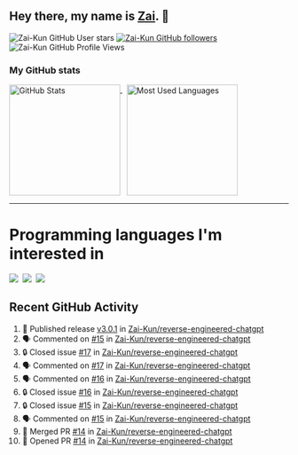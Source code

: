 ## Hey there, my name is [Zai](https://github.com/Zai-Kun). 👋

![Zai-Kun GitHub User stars](https://img.shields.io/github/stars/Zai-Kun?color=yellow&style=flat-square&label=Stars&affiliations=OWNER)
[![Zai-Kun GitHub followers](https://img.shields.io/github/followers/Zai-Kun?color=green&style=flat-square&label=Followers)](https://github.com/Zai-Kun?tab=followers)
![Zai-Kun GitHub Profile Views](https://komarev.com/ghpvc/?username=your-Zai-Kun&style=flat-square&label=Profile+views)

### My GitHub stats

<p>
  <a href = "https://github.com/Zai-Kun">
    <picture>
      <source media="(prefers-color-scheme: dark)" srcset="https://github-readme-stats.vercel.app/api?username=Zai-Kun&theme=monokai&show_icons=true&hide_border=true&count_private=true">
      <source media="(prefers-color-scheme: light)" srcset="https://github-readme-stats.vercel.app/api?username=Zai-Kun&theme=buefy&show_icons=true&hide_border=true&count_private=true">
      <img height="200" align="top" src="https://github-readme-stats.vercel.app/api?username=Zai-Kun&theme=buefy&show_icons=true&hide_border=true&count_private=true" alt="GitHub Stats">
    </picture>
  </a>&nbsp;

  <a href = "https://github.com/Zai-Kun">
    <picture>
      <source media="(prefers-color-scheme: dark)" srcset="https://github-readme-stats.vercel.app/api/top-langs/?username=Zai-Kun&theme=monokai&show_icons=true&hide_border=true&layout=compact">
      <source media="(prefers-color-scheme: light)" srcset="https://github-readme-stats.vercel.app/api/top-langs/?username=Zai-Kun&theme=buefy&show_icons=true&hide_border=true&layout=compact">
      <img height="200" align="top" src="https://github-readme-stats.vercel.app/api/top-langs/?username=Zai-Kun&theme=buefy&show_icons=true&hide_border=true&layout=compact" alt="Most Used Languages">
    </picture>
  </a>
</p>

<hr>

<h1 align="left">Programming languages I'm interested in</h1>

<p align="left">
<a href=https://www.python.org><img src="https://skillicons.dev/icons?i=python" /></a>&nbsp;
<a href=https://go.dev><img src="https://skillicons.dev/icons?i=go" /></a>&nbsp;
<a href=https://www.rust-lang.org><img src="https://skillicons.dev/icons?i=rust" /></a>
</p>

## Recent GitHub Activity
<!--START_SECTION:activity-->
1. 🚀 Published release [v3.0.1](https://github.com/Zai-Kun/reverse-engineered-chatgpt/releases/tag/v3.0.1) in [Zai-Kun/reverse-engineered-chatgpt](https://github.com/Zai-Kun/reverse-engineered-chatgpt)
2. 🗣 Commented on [#15](https://github.com/Zai-Kun/reverse-engineered-chatgpt/issues/15#issuecomment-1876782213) in [Zai-Kun/reverse-engineered-chatgpt](https://github.com/Zai-Kun/reverse-engineered-chatgpt)
3. 🔒 Closed issue [#17](https://github.com/Zai-Kun/reverse-engineered-chatgpt/issues/17) in [Zai-Kun/reverse-engineered-chatgpt](https://github.com/Zai-Kun/reverse-engineered-chatgpt)
4. 🗣 Commented on [#17](https://github.com/Zai-Kun/reverse-engineered-chatgpt/issues/17#issuecomment-1876747395) in [Zai-Kun/reverse-engineered-chatgpt](https://github.com/Zai-Kun/reverse-engineered-chatgpt)
5. 🗣 Commented on [#16](https://github.com/Zai-Kun/reverse-engineered-chatgpt/issues/16#issuecomment-1875416207) in [Zai-Kun/reverse-engineered-chatgpt](https://github.com/Zai-Kun/reverse-engineered-chatgpt)
6. 🔒 Closed issue [#16](https://github.com/Zai-Kun/reverse-engineered-chatgpt/issues/16) in [Zai-Kun/reverse-engineered-chatgpt](https://github.com/Zai-Kun/reverse-engineered-chatgpt)
7. 🔒 Closed issue [#15](https://github.com/Zai-Kun/reverse-engineered-chatgpt/issues/15) in [Zai-Kun/reverse-engineered-chatgpt](https://github.com/Zai-Kun/reverse-engineered-chatgpt)
8. 🗣 Commented on [#15](https://github.com/Zai-Kun/reverse-engineered-chatgpt/issues/15#issuecomment-1874046972) in [Zai-Kun/reverse-engineered-chatgpt](https://github.com/Zai-Kun/reverse-engineered-chatgpt)
9. 🎉 Merged PR [#14](https://github.com/Zai-Kun/reverse-engineered-chatgpt/pull/14) in [Zai-Kun/reverse-engineered-chatgpt](https://github.com/Zai-Kun/reverse-engineered-chatgpt)
10. 💪 Opened PR [#14](https://github.com/Zai-Kun/reverse-engineered-chatgpt/pull/14) in [Zai-Kun/reverse-engineered-chatgpt](https://github.com/Zai-Kun/reverse-engineered-chatgpt)
<!--END_SECTION:activity-->